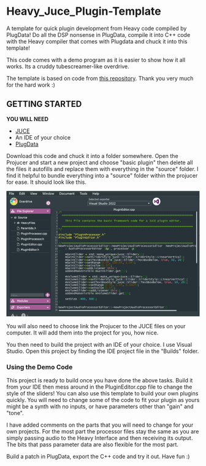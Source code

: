 # Heavy_Juce_Plugin-Template
A template for quick plugin development from Heavy code compiled by PlugData!
Do all the DSP nonsense in PlugData, compile it into C++ code with the Heavy compiler that comes with Plugdata and chuck it into this template!

This code comes with a demo program as it is easier to show how it all works.  Its a cruddy tubescreamer-like overdrive.

The template is based on code from [this repository](https://github.com/o-g-sus/JUCE-HEAVY).  Thank you very much for the hard work :)

## GETTING STARTED
**YOU WILL NEED**
- [JUCE](https://juce.com/get-juce/)
- An IDE of your choice
- [PlugData](https://plugdata.org/)

Download this code and chuck it into a folder somewhere.  Open the Projucer and start a new project and choose "basic plugin" then delete all the files it autofills and replace them with everything in the "source" folder.  I find it helpful to bundle everything into a "source" folder within the projucer for ease.  It should look like this.

![Projucer Screenshot](/resources/projucerPic.png)

You will also need to choose link the Projucer to the JUCE files on your computer.  It will add them into the project for you, how nice.

You then need to build the project with an IDE of your choice.  I use Visual Studio.  Open this project by finding the IDE project file in the "Builds" folder.

### Using the Demo Code
This project is ready to build once you have done the above tasks.  Build it from your IDE then mess around in the PluginEditor.cpp file to change the style of the sliders!
You can also use this template to build your own plugins quickly.  You will need to change some of the code to fit your plugin as yours might be a synth with no inputs, or have parameters other than "gain" and "tone".

I have added comments on the parts that you will need to change for your own projects.  For the most part the processor files stay the same as you are simply passing audio to the Heavy Interface and then receiving its output.  The bits that pass parameter data are also flexible for the most part.

Build a patch in PlugData, export the C++ code and try it out.  Have fun :)

